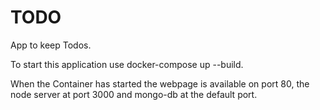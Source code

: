 # TODO
App to keep Todos.

To start this application use docker-compose up --build.


When the Container has started the webpage is available on port 80, the node server at port 3000 and mongo-db at the default port.